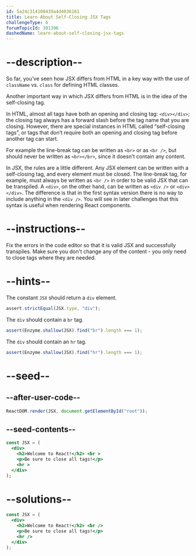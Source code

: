 ```yaml
---
id: 5a24c314108439a4d4036161
title: Learn About Self-Closing JSX Tags
challengeType: 6
forumTopicId: 301396
dashedName: learn-about-self-closing-jsx-tags
---
```


# --description--

So far, you’ve seen how JSX differs from HTML in a key way with the use of `className` vs. `class` for defining HTML classes.

Another important way in which JSX differs from HTML is in the idea of the self-closing tag.

In HTML, almost all tags have both an opening and closing tag: `<div></div>`; the closing tag always has a forward slash before the tag name that you are closing. However, there are special instances in HTML called “self-closing tags”, or tags that don’t require both an opening and closing tag before another tag can start.

For example the line-break tag can be written as `<br>` or as `<br />`, but should never be written as `<br></br>`, since it doesn't contain any content.

In JSX, the rules are a little different. Any JSX element can be written with a self-closing tag, and every element must be closed. The line-break tag, for example, must always be written as `<br />` in order to be valid JSX that can be transpiled. A `<div>`, on the other hand, can be written as `<div />` or `<div></div>`. The difference is that in the first syntax version there is no way to include anything in the `<div />`. You will see in later challenges that this syntax is useful when rendering React components.

# --instructions--

Fix the errors in the code editor so that it is valid JSX and successfully transpiles. Make sure you don't change any of the content - you only need to close tags where they are needed.

# --hints--

The constant `JSX` should return a `div` element.

```js
assert.strictEqual(JSX.type, "div");
```

The `div` should contain a `br` tag.

```js
assert(Enzyme.shallow(JSX).find("br").length === 1);
```

The `div` should contain an `hr` tag.

```js
assert(Enzyme.shallow(JSX).find("hr").length === 1);
```

# --seed--

## --after-user-code--

```jsx
ReactDOM.render(JSX, document.getElementById("root"));
```

## --seed-contents--

```jsx
const JSX = (
  <div>
    <h2>Welcome to React!</h2> <br >
    <p>Be sure to close all tags!</p>
    <hr >
  </div>
);
```

# --solutions--

```jsx
const JSX = (
  <div>
    <h2>Welcome to React!</h2> <br />
    <p>Be sure to close all tags!</p>
    <hr />
  </div>
);
```
